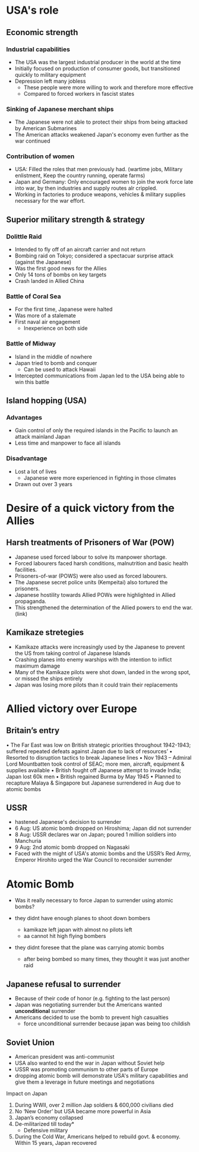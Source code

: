 # USA's role

## Economic strength

### Industrial capabilities

- The USA was the largest industrial producer in the world at the time
- Initially focused on production of consumer goods, but transitioned quickly to military equipment
- Depression left many jobless
	- These people were more willing to work and therefore more effective
	- Compared to forced workers in fascist states

### Sinking of Japanese merchant ships

- The Japanese were not able to protect their ships from being attacked by American Submarines
- The American attacks weakened Japan's economy even further as the war continued

### Contribution of women

- USA: Filled the roles that men previously had. (wartime jobs, Military enlistment, Keep the country running, operate farms)
- Japan and Germany: Only encouraged women to join the work force late into war, by then industries and supply routes alr crippled.
- Working in factories to produce weapons, vehicles & military supplies necessary for the war effort.

## Superior military strength & strategy

### Dolittle Raid

- Intended to fly off of an aircraft carrier and not return
- Bombing raid on Tokyo; considered a spectacuar surprise attack (against the Japanese)
- Was the first good news for the Allies
- Only 14 tons of bombs on key targets
- Crash landed in Allied China

### Battle of Coral Sea

- For the first time, Japanese were halted
- Was more of a stalemate
- First naval air engagement
	- Inexperience on both side

### Battle of Midway

- Island in the middle of nowhere
- Japan tried to bomb and conquer
	- Can be used to attack Hawaii
- Intercepted communications from Japan led to the USA being able to win this battle

## Island hopping (USA)

### Advantages

- Gain control of only the required islands in the Pacific to launch an attack mainland Japan
- Less time and manpower to face all islands

### Disadvantage

- Lost a lot of lives
	- Japanese were more experienced in fighting in those climates
- Drawn out over 3 years

# Desire of a quick victory from the Allies

## Harsh treatments of Prisoners of War (POW)

- Japanese used forced labour to solve its manpower shortage.
- Forced labourers faced harsh conditions, malnutrition and basic health facilities.
- Prisoners-of-war (POWS) were also used as forced labourers.
- The Japanese secret police units (Kempeitai) also tortured the prisoners.
- Japanese hostility towards Allied POWs were highlighted in Allied propaganda.
- This strengthened the determination of the Allied powers to end the war. (link)

## Kamikaze stretegies

- Kamikaze attacks were increasingly used by the Japanese to prevent the US from taking control of Japanese Islands
- Crashing planes into enemy warships with the intention to inflict maximum damage
- Many of the Kamikaze pilots were shot down, landed in the wrong spot, or missed the ships entirely
- Japan was losing more pilots than it could train their replacements

# Allied victory over Europe

## Britain’s entry

• The Far East was low on British strategic priorities throughout 1942-1943; suffered repeated defeats against Japan due to lack of resources’
• Resorted to disruption tactics to break Japanese lines
• Nov 1943 – Admiral Lord Mountbatten took control of SEAC; more men, aircraft, equipment & supplies available
• British fought off Japanese attempt to invade India; Japan lost 60k men
• British regained Burma by May 1945
• Planned to recapture Malaya & Singapore but Japanese surrendered in Aug due to atomic bombs

## USSR

- hastened Japanese's decision to surrender
- 6 Aug: US atomic bomb dropped on Hiroshima; Japan did not surrender
- 8 Aug: USSR declares war on Japan; poured 1 million soldiers into Manchuria
- 9 Aug: 2nd atomic bomb dropped on Nagasaki
- Faced with the might of USA's atomic bombs and the USSR’s Red Army, Emperor Hirohito urged the War Council to reconsider surrender

# Atomic Bomb

- Was it really necessary to force Japan to surrender using atomic bombs?

- they didnt have enough planes to shoot down bombers
	- kamikaze left japan with almost no pilots left
	- aa cannot hit high flying bombers
- they didnt foresee that the plane was carrying atomic bombs
	- after being bombed so many times, they thought it was just another raid

## Japanese refusal to surrender

- Because of their code of honor (e.g. fighting to the last person)
- Japan was negotiating surrender but the Americans wanted **unconditional** surrender
- Americans decided to use the bomb to prevent high casualties
	- force unconditional surrender because japan was being too childish

## Soviet Union

- American president was anti-communist
- USA also wanted to end the war in Japan without Soviet help
- USSR was promoting communism to other parts of Europe
- dropping atomic bomb will demonstrate USA's military capabilities and give them a leverage in future meetings and negotiations

 Impact on Japan

1. During WWII, over 2 million Jap soldiers & 600,000 civilians died
2. No ‘New Order’ but USA became more powerful in Asia
3. Japan’s economy collapsed
4. De-militarized till today*
	- Defensive military
5. During the Cold War, Americans helped to rebuild govt. & economy. Within 15 years, Japan recovered